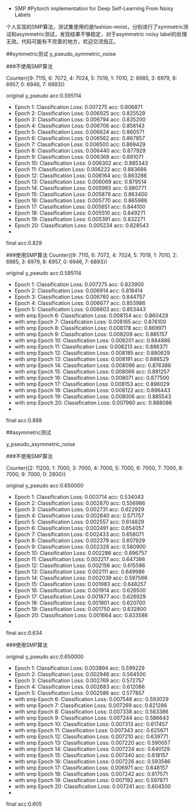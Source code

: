 * SMP
#Pytorch implementation for Deep Self-Learning From Noisy Labels

个人实现的SMP算法，测试集使用的是fashion-mnist，分别进行了symmetric测试和asymmetric测试，发现结果不够稳定，对于asymmetric noisy label的处理无效。代码可能有不完善的地方，欢迎交流指正。

##symmetric测试
y_pseudo_symmetric_noise

###不使用SMP算法

Counter({9: 7115, 6: 7072, 4: 7024, 5: 7019, 1: 7010, 2: 6985, 3: 6979, 8: 6957, 0: 6946, 7: 6893})

 original y_pseudo acc:0.595114
 
*  Epoch   1: Classification Loss: 0.007275 acc: 0.806871
*  Epoch   2: Classification Loss: 0.006925 acc: 0.825529
*  Epoch   3: Classification Loss: 0.006794 acc: 0.835200
*  Epoch   4: Classification Loss: 0.006706 acc: 0.856143
*  Epoch   5: Classification Loss: 0.006624 acc: 0.860571
*  Epoch   6: Classification Loss: 0.006562 acc: 0.867857
*  Epoch   7: Classification Loss: 0.006500 acc: 0.869429
*  Epoch   8: Classification Loss: 0.006440 acc: 0.877929
*  Epoch   9: Classification Loss: 0.006368 acc: 0.881071
*  Epoch  10: Classification Loss: 0.006302 acc: 0.885343
*  Epoch  11: Classification Loss: 0.006222 acc: 0.883686
*  Epoch  12: Classification Loss: 0.006164 acc: 0.883286
*  Epoch  13: Classification Loss: 0.006069 acc: 0.879514
*  Epoch  14: Classification Loss: 0.005965 acc: 0.880771
*  Epoch  15: Classification Loss: 0.005879 acc: 0.863400
*  Epoch  16: Classification Loss: 0.005770 acc: 0.865986
*  Epoch  17: Classification Loss: 0.005651 acc: 0.844100
*  Epoch  18: Classification Loss: 0.005510 acc: 0.849271
*  Epoch  19: Classification Loss: 0.005391 acc: 0.832271
*  Epoch  20: Classification Loss: 0.005234 acc: 0.828543
*  
 final acc:0.829

###使用SMP算法
Counter({9: 7115, 6: 7072, 4: 7024, 5: 7019, 1: 7010, 2: 6985, 3: 6979, 8: 6957, 0: 6946, 7: 6893})

original y_pseudo acc:0.595114

*  Epoch   1: Classification Loss: 0.007275 acc: 0.823900
*  Epoch   2: Classification Loss: 0.006914 acc: 0.818414
*  Epoch   3: Classification Loss: 0.006760 acc: 0.844757
*  Epoch   4: Classification Loss: 0.006677 acc: 0.853986
*  Epoch   5: Classification Loss: 0.006603 acc: 0.853443
* with smp Epoch   6: Classification Loss: 0.008154 acc: 0.860429
* with smp Epoch   7: Classification Loss: 0.008165 acc: 0.876100
* with smp Epoch   8: Classification Loss: 0.008178 acc: 0.869971
* with smp Epoch   9: Classification Loss: 0.008209 acc: 0.885157
* with smp Epoch  10: Classification Loss: 0.008201 acc: 0.884886
* with smp Epoch  11: Classification Loss: 0.008213 acc: 0.886371
* with smp Epoch  12: Classification Loss: 0.008185 acc: 0.880629
* with smp Epoch  13: Classification Loss: 0.008191 acc: 0.886529
* with smp Epoch  14: Classification Loss: 0.008096 acc: 0.876386
* with smp Epoch  15: Classification Loss: 0.008066 acc: 0.891257
* with smp Epoch  16: Classification Loss: 0.008071 acc: 0.877500
* with smp Epoch  17: Classification Loss: 0.008153 acc: 0.896029
* with smp Epoch  18: Classification Loss: 0.008122 acc: 0.896443
* with smp Epoch  19: Classification Loss: 0.008006 acc: 0.885543
* with smp Epoch  20: Classification Loss: 0.007960 acc: 0.888086
* 
 final acc:0.888


##asymmetric测试

y_pseudo_asymmetric_noise

###不使用SMP算法

Counter({2: 11200, 1: 7000, 3: 7000, 4: 7000, 5: 7000, 6: 7000, 7: 7000, 8: 7000, 9: 7000, 0: 2800})

 original y_pseudo acc:0.650000
 
*  Epoch   1: Classification Loss: 0.003714 acc: 0.534043
*  Epoch   2: Classification Loss: 0.002870 acc: 0.556986
*  Epoch   3: Classification Loss: 0.002731 acc: 0.622929
*  Epoch   4: Classification Loss: 0.002640 acc: 0.571757
*  Epoch   5: Classification Loss: 0.002557 acc: 0.614829
*  Epoch   6: Classification Loss: 0.002491 acc: 0.654057
*  Epoch   7: Classification Loss: 0.002433 acc: 0.658071
*  Epoch   8: Classification Loss: 0.002379 acc: 0.607929
*  Epoch   9: Classification Loss: 0.002328 acc: 0.580900
*  Epoch  10: Classification Loss: 0.002286 acc: 0.696757
*  Epoch  11: Classification Loss: 0.002217 acc: 0.647386
*  Epoch  12: Classification Loss: 0.002156 acc: 0.615586
*  Epoch  13: Classification Loss: 0.002111 acc: 0.649986
*  Epoch  14: Classification Loss: 0.002039 acc: 0.597586
*  Epoch  15: Classification Loss: 0.001983 acc: 0.648257
*  Epoch  16: Classification Loss: 0.001914 acc: 0.626500
*  Epoch  17: Classification Loss: 0.001877 acc: 0.626929
*  Epoch  18: Classification Loss: 0.001801 acc: 0.620700
*  Epoch  19: Classification Loss: 0.001750 acc: 0.632800
*  Epoch  20: Classification Loss: 0.001664 acc: 0.633586
*  
 final acc:0.634

###使用SMP算法

 original y_pseudo acc:0.650000
 
*  Epoch   1: Classification Loss: 0.003894 acc: 0.599229
*  Epoch   2: Classification Loss: 0.002946 acc: 0.564500
*  Epoch   3: Classification Loss: 0.002769 acc: 0.572757
*  Epoch   4: Classification Loss: 0.002683 acc: 0.612086
*  Epoch   5: Classification Loss: 0.002586 acc: 0.577857
* with smp Epoch   6: Classification Loss: 0.007546 acc: 0.593029
* with smp Epoch   7: Classification Loss: 0.007269 acc: 0.621286
* with smp Epoch   8: Classification Loss: 0.007338 acc: 0.583386
* with smp Epoch   9: Classification Loss: 0.007244 acc: 0.586643
* with smp Epoch  10: Classification Loss: 0.007313 acc: 0.617457
* with smp Epoch  11: Classification Loss: 0.007343 acc: 0.625671
* with smp Epoch  12: Classification Loss: 0.007210 acc: 0.639771
* with smp Epoch  13: Classification Loss: 0.007220 acc: 0.590057
* with smp Epoch  14: Classification Loss: 0.007224 acc: 0.640129
* with smp Epoch  15: Classification Loss: 0.007340 acc: 0.618157
* with smp Epoch  16: Classification Loss: 0.007226 acc: 0.593586
* with smp Epoch  17: Classification Loss: 0.006971 acc: 0.648157
* with smp Epoch  18: Classification Loss: 0.007242 acc: 0.617571
* with smp Epoch  19: Classification Loss: 0.007192 acc: 0.597871
* with smp Epoch  20: Classification Loss: 0.007241 acc: 0.604500
* 
 final acc:0.605

